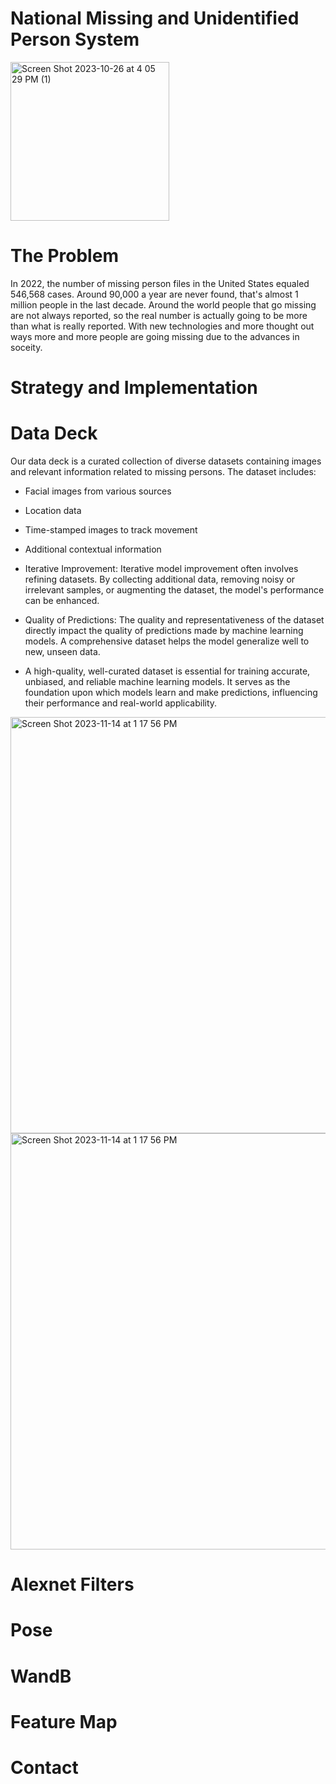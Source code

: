 # National Missing and Unidentified Person System
<img width="254" alt="Screen Shot 2023-10-26 at 4 05 29 PM (1)" src="https://namus.nij.ojp.gov/sites/g/files/xyckuh336/files/images/2021-03/namus-logo-color.png">


# The Problem 
In 2022, the number of missing person files in the United States equaled 546,568 cases. Around 90,000 a year are never found, that's almost 1 million people in the last decade. Around the world people that go missing are not always reported, so the real number is actually going to be more than what is really reported. With new technologies and more thought out ways more and more people are going missing due to the advances in soceity.

# Strategy and Implementation


# Data Deck
Our data deck is a curated collection of diverse datasets containing images and relevant information related to missing persons. The dataset includes:

- Facial images from various sources
- Location data
- Time-stamped images to track movement
- Additional contextual information

- Iterative Improvement: Iterative model improvement often involves refining datasets. By collecting additional data, removing noisy or irrelevant samples, or augmenting the dataset, the model's performance can be enhanced.
  
- Quality of Predictions: The quality and representativeness of the dataset directly impact the quality of predictions made by machine learning models. A comprehensive dataset helps the model generalize well to new, unseen data.

- A high-quality, well-curated dataset is essential for training accurate, unbiased, and reliable machine learning models. It serves as the foundation upon which models learn and make predictions, influencing their performance and real-world applicability.

<img width="666" alt="Screen Shot 2023-11-14 at 1 17 56 PM" src="https://static01.nyt.com/images/2017/10/24/business/24ITINERARIES1/24ITINERARIES1-superJumbo.jpg"> 
<img width="666" alt="Screen Shot 2023-11-14 at 1 17 56 PM" src="https://images.unsplash.com/photo-1461870083782-4d7b4f364728?ixlib=rb-4.0.3&ixid=M3wxMjA3fDB8MHxwaG90by1yZWxhdGVkfDF8fHxlbnwwfHx8fHw%3D&w=1000&q=80">

# Alexnet Filters

# Pose

# WandB

# Feature Map

# Contact 
